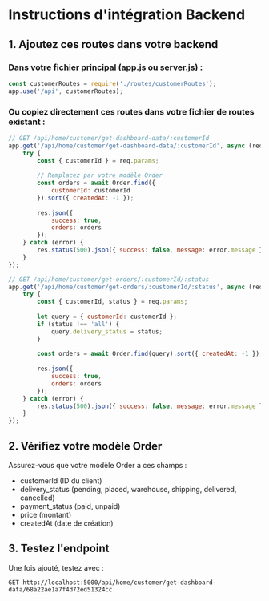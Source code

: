 # Instructions d'intégration Backend

## 1. Ajoutez ces routes dans votre backend

### Dans votre fichier principal (app.js ou server.js) :
```javascript
const customerRoutes = require('./routes/customerRoutes');
app.use('/api', customerRoutes);
```

### Ou copiez directement ces routes dans votre fichier de routes existant :

```javascript
// GET /api/home/customer/get-dashboard-data/:customerId
app.get('/api/home/customer/get-dashboard-data/:customerId', async (req, res) => {
    try {
        const { customerId } = req.params;
        
        // Remplacez par votre modèle Order
        const orders = await Order.find({ 
            customerId: customerId 
        }).sort({ createdAt: -1 });
        
        res.json({
            success: true,
            orders: orders
        });
    } catch (error) {
        res.status(500).json({ success: false, message: error.message });
    }
});

// GET /api/home/customer/get-orders/:customerId/:status  
app.get('/api/home/customer/get-orders/:customerId/:status', async (req, res) => {
    try {
        const { customerId, status } = req.params;
        
        let query = { customerId: customerId };
        if (status !== 'all') {
            query.delivery_status = status;
        }
        
        const orders = await Order.find(query).sort({ createdAt: -1 });
        
        res.json({
            success: true,
            orders: orders
        });
    } catch (error) {
        res.status(500).json({ success: false, message: error.message });
    }
});
```

## 2. Vérifiez votre modèle Order

Assurez-vous que votre modèle Order a ces champs :
- customerId (ID du client)
- delivery_status (pending, placed, warehouse, shipping, delivered, cancelled)
- payment_status (paid, unpaid)
- price (montant)
- createdAt (date de création)

## 3. Testez l'endpoint

Une fois ajouté, testez avec :
```
GET http://localhost:5000/api/home/customer/get-dashboard-data/68a22ae1a7f4d72ed51324cc
```